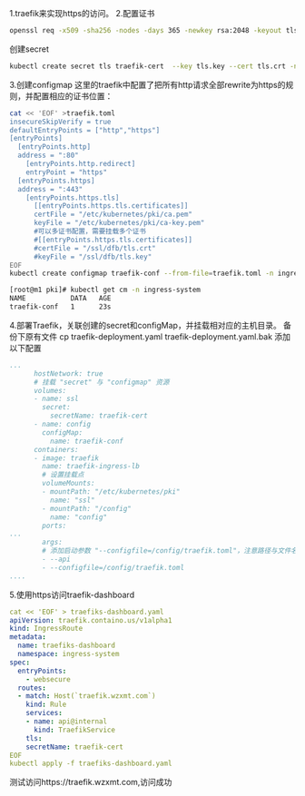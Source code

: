 1.traefik来实现https的访问。
2.配置证书

```bash
openssl req -x509 -sha256 -nodes -days 365 -newkey rsa:2048 -keyout tls.key -out tls.crt -subj "/CN=wzxmt.com"
```

创建secret

```bash
kubectl create secret tls traefik-cert  --key tls.key --cert tls.crt -n ingress-system
```

3.创建configmap
这里的traefik中配置了把所有http请求全部rewrite为https的规则，并配置相应的证书位置：

```bash
cat << 'EOF' >traefik.toml
insecureSkipVerify = true
defaultEntryPoints = ["http","https"]
[entryPoints]
  [entryPoints.http]
  address = ":80"
    [entryPoints.http.redirect]
    entryPoint = "https"
  [entryPoints.https]
  address = ":443"
    [entryPoints.https.tls]
      [[entryPoints.https.tls.certificates]]
      certFile = "/etc/kubernetes/pki/ca.pem"
      keyFile = "/etc/kubernetes/pki/ca-key.pem"
      #可以多证书配置，需要挂载多个证书
      #[[entryPoints.https.tls.certificates]]
      #certFile = "/ssl/dfb/tls.crt"
      #keyFile = "/ssl/dfb/tls.key"    
EOF
kubectl create configmap traefik-conf --from-file=traefik.toml -n ingress-system

[root@m1 pki]# kubectl get cm -n ingress-system
NAME           DATA   AGE
traefik-conf   1      23s
```
4.部署Traefik，关联创建的secret和configMap，并挂载相对应的主机目录。
备份下原有文件
cp traefik-deployment.yaml traefik-deployment.yaml.bak
添加以下配置
```yaml
...
      hostNetwork: true
      # 挂载 "secret" 与 "configmap" 资源
      volumes:
      - name: ssl
        secret:
          secretName: traefik-cert
      - name: config
        configMap:
          name: traefik-conf
      containers:
      - image: traefik
        name: traefik-ingress-lb
        # 设置挂载点
        volumeMounts:
        - mountPath: "/etc/kubernetes/pki"
          name: "ssl"
        - mountPath: "/config"
          name: "config"
        ports:
...
        args:
        # 添加启动参数 "--configfile=/config/traefik.toml"，注意路径与文件名与 "configmap" 的对应
        - --api
        - --configfile=/config/traefik.toml
....
```
5.使用https访问traefik-dashboard

```yaml
cat << 'EOF' > traefiks-dashboard.yaml
apiVersion: traefik.containo.us/v1alpha1
kind: IngressRoute
metadata:
  name: traefiks-dashboard
  namespace: ingress-system
spec:
  entryPoints:
    - websecure
  routes:
  - match: Host(`traefik.wzxmt.com`)
    kind: Rule
    services:
    - name: api@internal
      kind: TraefikService
    tls:
    secretName: traefik-cert
EOF
kubectl apply -f traefiks-dashboard.yaml
```
测试访问https://traefik.wzxmt.com,访问成功

